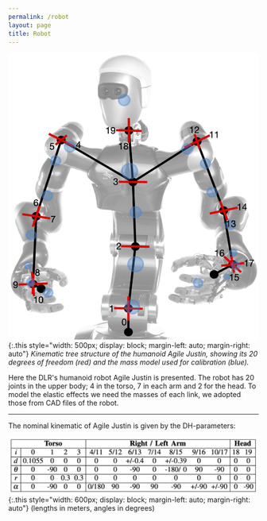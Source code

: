 ```yaml
---
permalink: /robot
layout: page
title: Robot
---
```


![mass model](../assets/imgs/strich_justin.jpg){:.this 
style="width: 500px; 
display: block;
margin-left: auto;
margin-right: auto"}
*Kinematic tree structure of the humanoid Agile Justin, showing its 20 degrees of freedom (red) and the mass model used for calibration (blue).*

Here the DLR's humanoid robot Agile Justin is presented.
The robot has 20 joints in the upper body; 4 in the torso, 7 in each arm and 2 for the head. 
To model the elastic effects we need the masses of each link, we adopted those from CAD files of the robot.

---
The nominal kinematic of Agile Justin is given by the DH-parameters: 

![nominal_dh](../assets/imgs/nominal_dh.png){:.this 
style="width: 600px; 
display: block;
margin-left: auto;
margin-right: auto"}	(lengths in meters, angles in degrees)

